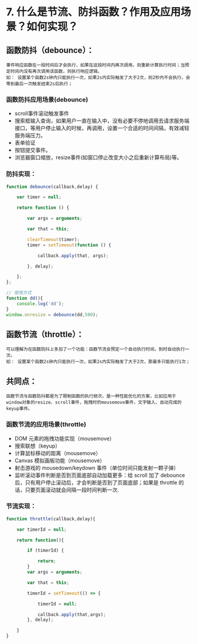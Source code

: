 # 7. 什么是节流、防抖函数？作用及应用场景？如何实现？

## 函数防抖（debounce）：

    事件响应函数在一段时间后才会执行，如果在这段时间内再次调用，则重新计算执行时间；当预定时间内没有再次调用该函数，则执行响应逻辑。
    如： 设置某个函数2s钟内只能执行一次，如果2s内实际触发了大于2次，则2秒内不会执行，会等到最后一次触发结束2s后执行；
    
    
### 函数防抖应用场景(debounce)
- scroll事件滚动触发事件
- 搜索框输入查询，如果用户一直在输入中，没有必要不停地调用去请求服务端接口，等用户停止输入的时候，再调用，设置一个合适的时间间隔，有效减轻服务端压力。
- 表单验证
- 按钮提交事件。
- 浏览器窗口缩放，resize事件(如窗口停止改变大小之后重新计算布局)等。

### 防抖实现：

```js
function debounce(callback,delay) {

    var timer = null;

    return function () {

        var args = arguments;

        var that = this;

        clearTimeout(timer);
        timer = setTimeout(function () {

            callback.apply(that, args);

        }, delay);

    };
};

// 使用方式
function dd(){
    console.log('dd');
}
window.onresize = debounce(dd,500);
```


## 函数节流（throttle）：

    可以理解为在函数防抖上多加了一个功能：函数节流会预定一个自动执行时间，到时自动执行一次。
    如： 设置某个函数2s钟内只能执行一次，如果2s内实际触发了大于2次，那最多只能执行1次；

## 共同点：

    函数节流与函数防抖都是为了限制函数的执行频次，是一种性能优化的方案，比如应用于window对象的resize、scroll事件，拖拽时的mousemove事件，文字输入、自动完成的keyup事件。


### 函数节流的应用场景(throttle)
- DOM 元素的拖拽功能实现（mousemove）
- 搜索联想（keyup）
- 计算鼠标移动的距离（mousemove）
- Canvas 模拟画板功能（mousemove）
- 射击游戏的 mousedown/keydown 事件（单位时间只能发射一颗子弹）
- 监听滚动事件判断是否到页面底部自动加载更多：给 scroll 加了 debounce 后，只有用户停止滚动后，才会判断是否到了页面底部；如果是 throttle 的话，只要页面滚动就会间隔一段时间判断一次.

### 节流实现：

```js
function throttle(callback,delay){

    var timerId = null;

    return function(){

        if (timerId) {

            return;
        }
        var args = arguments;

        var that = this;

        timerId = setTimeout(() => {

            timerId = null;

            callback.apply(that,args);
        }, delay);

    }
}
```
